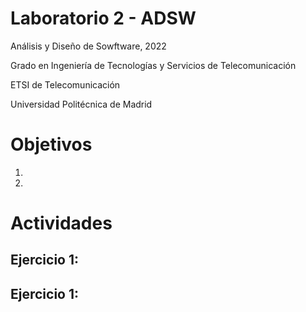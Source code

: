 # Laboratorio 2 - ADSW

Análisis y Diseño de Sowftware, 2022

Grado en Ingeniería de Tecnologías y Servicios de 
Telecomunicación 

ETSI de Telecomunicación

Universidad Politécnica de Madrid

# Objetivos

1.  

2.  

# Actividades

## Ejercicio 1: 

## Ejercicio 1: 


